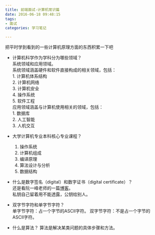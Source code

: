 ```yaml
---
title: 前端面试-计算机常识篇
date: 2016-06-18 09:48:15
tags: 
- 面试
categories: 学习笔记

---
```

把平时学到看到的一些计算机原理方面的东西积累一下吧<!-- more -->  

- 计算机科学作为学科分为哪些领域？  
	系统领域和应用领域。  
	系统领域涵盖硬件和软件直接构成的相关领域，包括：  
		1. 计算机体系结构  
		2. 计算机网络  
		3. 计算机安全  
		4. 操作系统  
		5. 软件工程  
	应用领域涵盖与计算机使用相关的领域，包括：  
		1. 数据库  
		2. 人工智能  
		3. 人机交互

- 大学计算机专业本科核心专业课程？  
	1. 操作系统
	2. 计算机组成
	3. 编译原理
	4. 算法设计与分析
	5. 数据结构
- 什么是数字签名（digital）和数字证书（digital certificate）？  
	还是看阮一峰老师的一篇[博客](http://www.ruanyifeng.com/blog/2011/08/what_is_a_digital_signature.html)。  
	私钥自己留着用不能透露，公钥给别人。

- 双字节字符和单字节字符？  
	单字节字符：占一个字节的ASCII字符。
	双字节字符：不是占一个字节的ASCII字符。

- 什么是算法？
	算法是解决某类问题的具体步骤和方法。